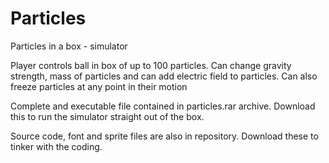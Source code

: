 # Particles
Particles in a box - simulator

Player controls ball in box of up to 100 particles.
Can change gravity strength, mass of particles and can add electric field to particles.
Can also freeze particles at any point in their motion

Complete and executable file contained in particles.rar archive. Download this to run the simulator straight out of the box.

Source code, font and sprite files are also in repository. Download these to tinker with the coding.
